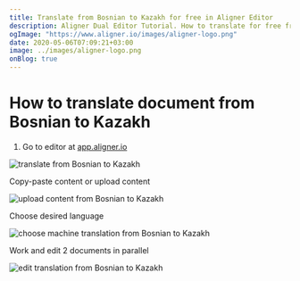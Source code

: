 ```yaml
---
title: Translate from Bosnian to Kazakh for free in Aligner Editor
description: Aligner Dual Editor Tutorial. How to translate for free from Bosnian to Kazakh. Aligner is multilingual document management platform. 
ogImage: "https://www.aligner.io/images/aligner-logo.png"
date: 2020-05-06T07:09:21+03:00
image: ../images/aligner-logo.png
onBlog: true
---
```


# How to translate document from Bosnian to Kazakh

1. Go to editor at [app.aligner.io](https://app.aligner.io "Aligner App web page")

![translate from Bosnian to Kazakh](../aligner-blank-editor.png "translate from Bosnian to Kazakh")

Copy-paste content or upload content

![upload content from Bosnian to Kazakh](../aligner-uploaded-document.png "upload content from Bosnian to Kazakh")

Choose desired language

![choose machine translation from Bosnian to Kazakh](../aligner-language-dropdown.png "choose machine translation from Bosnian to Kazakh")

Work and edit 2 documents in parallel

![edit translation from Bosnian to Kazakh](../aligner-double-sitded-editor.png "edit translation from Bosnian to Kazakh")

